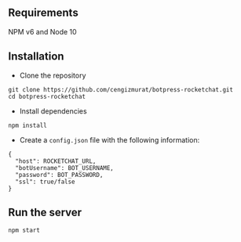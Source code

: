 ## Requirements

NPM v6 and Node 10

## Installation

- Clone the repository
```
git clone https://github.com/cengizmurat/botpress-rocketchat.git
cd botpress-rocketchat
```

- Install dependencies
```
npm install
```

- Create a `config.json` file with the following information:
```
{
  "host": ROCKETCHAT_URL,
  "botUsername": BOT_USERNAME,
  "password": BOT_PASSWORD,
  "ssl": true/false
}
```

## Run the server

```
npm start
```
